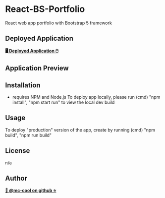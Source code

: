 # React-BS-Portfolio
React web app portfolio with Bootstrap 5 framework

## Deployed Application
**[🖥️ Deployed Application 🖱️](https://react-portfolio-mccool.herokuapp.com/)**

## Application Preview

## Installation
* requires NPM and Node.js
To deploy app locally, please run (cmd) "npm install", "npm start run" to view the local dev build

## Usage
To deploy "production" version of the app, create by running (cmd) "npm build", "npm run build"

## License
n/a

## Author
**[🐉 @mc-cool on github ⭐](https://github.com/m-ccool)**

